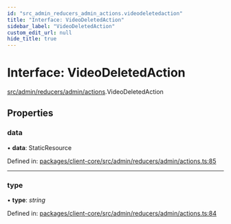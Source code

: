 ```yaml
---
id: "src_admin_reducers_admin_actions.videodeletedaction"
title: "Interface: VideoDeletedAction"
sidebar_label: "VideoDeletedAction"
custom_edit_url: null
hide_title: true
---
```


# Interface: VideoDeletedAction

[src/admin/reducers/admin/actions](../modules/src_admin_reducers_admin_actions.md).VideoDeletedAction

## Properties

### data

• **data**: StaticResource

Defined in: [packages/client-core/src/admin/reducers/admin/actions.ts:85](https://github.com/xr3ngine/xr3ngine/blob/7e8e151f1/packages/client-core/src/admin/reducers/admin/actions.ts#L85)

___

### type

• **type**: *string*

Defined in: [packages/client-core/src/admin/reducers/admin/actions.ts:84](https://github.com/xr3ngine/xr3ngine/blob/7e8e151f1/packages/client-core/src/admin/reducers/admin/actions.ts#L84)
